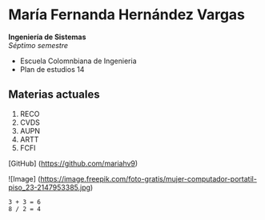 # María Fernanda Hernández Vargas

**Ingeniería de Sistemas**\
*Séptimo semestre*

* Escuela Colomnbiana de Ingenieria  
* Plan de estudios 14

## Materias actuales
1) RECO
1) CVDS
1) AUPN 
1) ARTT
1) FCFI

[GitHub] (https://github.com/mariahv9)

![Image] (https://image.freepik.com/foto-gratis/mujer-computador-portatil-piso_23-2147953385.jpg)

    3 + 3 = 6
    8 / 2 = 4